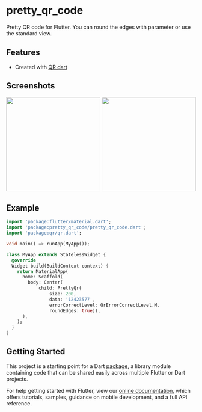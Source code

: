 # pretty_qr_code

Pretty QR code for Flutter. You can round the edges with parameter or use the standard view.

## Features

* Created with [QR dart](https://github.com/kevmoo/qr.dart)

## Screenshots

  <img src="https://raw.githubusercontent.com/promops/flutter_pretty_qr/master/images/Scr2.png" width="250"> 

  <img src="https://raw.githubusercontent.com/promops/flutter_pretty_qr/master/images/Scr3.png" width="250"> 



## Example

```dart
import 'package:flutter/material.dart';
import 'package:pretty_qr_code/pretty_qr_code.dart';
import 'package:qr/qr.dart';

void main() => runApp(MyApp());

class MyApp extends StatelessWidget {
  @override
  Widget build(BuildContext context) {
    return MaterialApp(
      home: Scaffold(
        body: Center(
            child: PrettyQr(
                size: 200,
                data: '12423577',
                errorCorrectLevel: QrErrorCorrectLevel.M,
                roundEdges: true)),
      ),
    );
  }
}
```

## Getting Started

This project is a starting point for a Dart
[package](https://flutter.dev/developing-packages/),
a library module containing code that can be shared easily across
multiple Flutter or Dart projects.

For help getting started with Flutter, view our 
[online documentation](https://flutter.dev/docs), which offers tutorials, 
samples, guidance on mobile development, and a full API reference.
